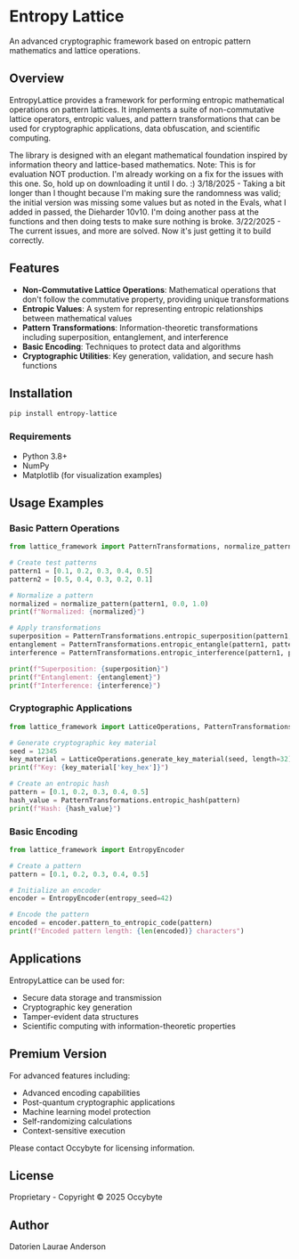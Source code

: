 # Entropy Lattice

An advanced cryptographic framework based on entropic pattern mathematics and lattice operations.

## Overview

EntropyLattice provides a framework for performing entropic mathematical operations on pattern lattices. It implements a suite of non-commutative lattice operators, entropic values, and pattern transformations that can be used for cryptographic applications, data obfuscation, and scientific computing.

The library is designed with an elegant mathematical foundation inspired by information theory and lattice-based mathematics.
Note: This is for evaluation NOT production. I'm already working on a fix for the issues with this one. So, hold up on downloading it until I do. :)
3/18/2025 - Taking a bit longer than I thought because I'm making sure the randomness was valid; the initial version was missing some values but as noted in the Evals, what I added in passed, the Dieharder 10v10.
I'm doing another pass at the functions and then doing tests to make sure nothing is broke.
3/22/2025 - The current issues, and more are solved. Now it's just getting it to build correctly.

## Features

- **Non-Commutative Lattice Operations**: Mathematical operations that don't follow the commutative property, providing unique transformations
- **Entropic Values**: A system for representing entropic relationships between mathematical values
- **Pattern Transformations**: Information-theoretic transformations including superposition, entanglement, and interference
- **Basic Encoding**: Techniques to protect data and algorithms
- **Cryptographic Utilities**: Key generation, validation, and secure hash functions

## Installation

```bash
pip install entropy-lattice
```

### Requirements

- Python 3.8+
- NumPy
- Matplotlib (for visualization examples)

## Usage Examples

### Basic Pattern Operations

```python
from lattice_framework import PatternTransformations, normalize_pattern

# Create test patterns
pattern1 = [0.1, 0.2, 0.3, 0.4, 0.5]
pattern2 = [0.5, 0.4, 0.3, 0.2, 0.1]

# Normalize a pattern
normalized = normalize_pattern(pattern1, 0.0, 1.0)
print(f"Normalized: {normalized}")

# Apply transformations
superposition = PatternTransformations.entropic_superposition(pattern1, pattern2)
entanglement = PatternTransformations.entropic_entangle(pattern1, pattern2)
interference = PatternTransformations.entropic_interference(pattern1, pattern2)

print(f"Superposition: {superposition}")
print(f"Entanglement: {entanglement}")
print(f"Interference: {interference}")
```

### Cryptographic Applications

```python
from lattice_framework import LatticeOperations, PatternTransformations

# Generate cryptographic key material
seed = 12345
key_material = LatticeOperations.generate_key_material(seed, length=32)
print(f"Key: {key_material['key_hex']}")

# Create an entropic hash
pattern = [0.1, 0.2, 0.3, 0.4, 0.5]
hash_value = PatternTransformations.entropic_hash(pattern)
print(f"Hash: {hash_value}")
```

### Basic Encoding

```python
from lattice_framework import EntropyEncoder

# Create a pattern
pattern = [0.1, 0.2, 0.3, 0.4, 0.5]

# Initialize an encoder
encoder = EntropyEncoder(entropy_seed=42)

# Encode the pattern
encoded = encoder.pattern_to_entropic_code(pattern)
print(f"Encoded pattern length: {len(encoded)} characters")
```

## Applications

EntropyLattice can be used for:

- Secure data storage and transmission
- Cryptographic key generation
- Tamper-evident data structures
- Scientific computing with information-theoretic properties

## Premium Version

For advanced features including:
- Advanced encoding capabilities
- Post-quantum cryptographic applications
- Machine learning model protection
- Self-randomizing calculations
- Context-sensitive execution

Please contact Occybyte for licensing information.

## License

Proprietary - Copyright © 2025 Occybyte

## Author

Datorien Laurae Anderson 
